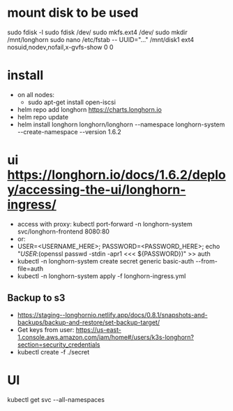 
# mount disk to be used
sudo fdisk -l
sudo fdisk /dev/<disk>
sudo mkfs.ext4 /dev/<disk>
sudo mkdir /mnt/longhorn
sudo nano /etc/fstab
-- UUID="..." /mnt/disk1 ext4 nosuid,nodev,nofail,x-gvfs-show 0 0

# install
* on all nodes:
  * sudo apt-get install open-iscsi
* helm repo add longhorn https://charts.longhorn.io
* helm repo update
* helm install longhorn longhorn/longhorn --namespace longhorn-system --create-namespace --version 1.6.2

# ui https://longhorn.io/docs/1.6.2/deploy/accessing-the-ui/longhorn-ingress/
- access with proxy: kubectl port-forward -n longhorn-system svc/longhorn-frontend 8080:80
- or:
- USER=<USERNAME_HERE>; PASSWORD=<PASSWORD_HERE>; echo "${USER}:$(openssl passwd -stdin -apr1 <<< ${PASSWORD})" >> auth
- kubectl -n longhorn-system create secret generic basic-auth --from-file=auth
- kubectl -n longhorn-system apply -f longhorn-ingress.yml


## Backup to s3
* https://staging--longhornio.netlify.app/docs/0.8.1/snapshots-and-backups/backup-and-restore/set-backup-target/
* Get keys from user: https://us-east-1.console.aws.amazon.com/iam/home#/users/k3s-longhorn?section=security_credentials
* kubectl create -f ./secret

# UI

kubectl get svc --all-namespaces  